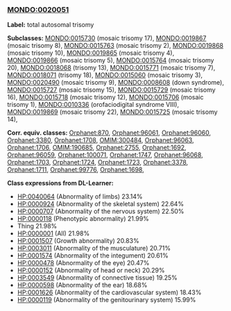 
### [MONDO:0020051](http://purl.obolibrary.org/obo/MONDO_0020051)
**Label:** total autosomal trisomy

**Subclasses:** [MONDO:0015730](http://purl.obolibrary.org/obo/MONDO_0015730) (mosaic trisomy 17), [MONDO:0019867](http://purl.obolibrary.org/obo/MONDO_0019867) (mosaic trisomy 8), [MONDO:0015763](http://purl.obolibrary.org/obo/MONDO_0015763) (mosaic trisomy 2), [MONDO:0019868](http://purl.obolibrary.org/obo/MONDO_0019868) (mosaic trisomy 10), [MONDO:0019865](http://purl.obolibrary.org/obo/MONDO_0019865) (mosaic trisomy 4), [MONDO:0019866](http://purl.obolibrary.org/obo/MONDO_0019866) (mosaic trisomy 5), [MONDO:0015764](http://purl.obolibrary.org/obo/MONDO_0015764) (mosaic trisomy 20), [MONDO:0018068](http://purl.obolibrary.org/obo/MONDO_0018068) (trisomy 13), [MONDO:0015771](http://purl.obolibrary.org/obo/MONDO_0015771) (mosaic trisomy 7), [MONDO:0018071](http://purl.obolibrary.org/obo/MONDO_0018071) (trisomy 18), [MONDO:0015060](http://purl.obolibrary.org/obo/MONDO_0015060) (mosaic trisomy 3), [MONDO:0020490](http://purl.obolibrary.org/obo/MONDO_0020490) (mosaic trisomy 9), [MONDO:0008608](http://purl.obolibrary.org/obo/MONDO_0008608) (down syndrome), [MONDO:0015727](http://purl.obolibrary.org/obo/MONDO_0015727) (mosaic trisomy 15), [MONDO:0015729](http://purl.obolibrary.org/obo/MONDO_0015729) (mosaic trisomy 16), [MONDO:0015718](http://purl.obolibrary.org/obo/MONDO_0015718) (mosaic trisomy 12), [MONDO:0015706](http://purl.obolibrary.org/obo/MONDO_0015706) (mosaic trisomy 1), [MONDO:0010336](http://purl.obolibrary.org/obo/MONDO_0010336) (orofaciodigital syndrome VIII), [MONDO:0019869](http://purl.obolibrary.org/obo/MONDO_0019869) (mosaic trisomy 22), [MONDO:0015725](http://purl.obolibrary.org/obo/MONDO_0015725) (mosaic trisomy 14), 

**Corr. equiv. classes:** [Orphanet:870](http://www.orpha.net/ORDO/Orphanet_870), [Orphanet:96061](http://www.orpha.net/ORDO/Orphanet_96061), [Orphanet:96060](http://www.orpha.net/ORDO/Orphanet_96060), [Orphanet:3380](http://www.orpha.net/ORDO/Orphanet_3380), [Orphanet:1708](http://www.orpha.net/ORDO/Orphanet_1708), [OMIM:300484](http://purl.obolibrary.org/obo/OMIM_300484), [Orphanet:96063](http://www.orpha.net/ORDO/Orphanet_96063), [Orphanet:1706](http://www.orpha.net/ORDO/Orphanet_1706), [OMIM:190685](http://purl.obolibrary.org/obo/OMIM_190685), [Orphanet:2755](http://www.orpha.net/ORDO/Orphanet_2755), [Orphanet:1692](http://www.orpha.net/ORDO/Orphanet_1692), [Orphanet:96059](http://www.orpha.net/ORDO/Orphanet_96059), [Orphanet:100071](http://www.orpha.net/ORDO/Orphanet_100071), [Orphanet:1747](http://www.orpha.net/ORDO/Orphanet_1747), [Orphanet:96068](http://www.orpha.net/ORDO/Orphanet_96068), [Orphanet:1703](http://www.orpha.net/ORDO/Orphanet_1703), [Orphanet:1724](http://www.orpha.net/ORDO/Orphanet_1724), [Orphanet:1723](http://www.orpha.net/ORDO/Orphanet_1723), [Orphanet:3378](http://www.orpha.net/ORDO/Orphanet_3378), [Orphanet:1711](http://www.orpha.net/ORDO/Orphanet_1711), [Orphanet:99776](http://www.orpha.net/ORDO/Orphanet_99776), [Orphanet:1698](http://www.orpha.net/ORDO/Orphanet_1698), 

**Class expressions from DL-Learner:**

- [HP:0040064](http://purl.obolibrary.org/obo/HP_0040064) (Abnormality of limbs) 23.14%
- [HP:0000924](http://purl.obolibrary.org/obo/HP_0000924) (Abnormality of the skeletal system) 22.64%
- [HP:0000707](http://purl.obolibrary.org/obo/HP_0000707) (Abnormality of the nervous system) 22.50%
- [HP:0000118](http://purl.obolibrary.org/obo/HP_0000118) (Phenotypic abnormality) 21.99%
- Thing 21.98%
- [HP:0000001](http://purl.obolibrary.org/obo/HP_0000001) (All) 21.98%
- [HP:0001507](http://purl.obolibrary.org/obo/HP_0001507) (Growth abnormality) 20.83%
- [HP:0003011](http://purl.obolibrary.org/obo/HP_0003011) (Abnormality of the musculature) 20.71%
- [HP:0001574](http://purl.obolibrary.org/obo/HP_0001574) (Abnormality of the integument) 20.61%
- [HP:0000478](http://purl.obolibrary.org/obo/HP_0000478) (Abnormality of the eye) 20.47%
- [HP:0000152](http://purl.obolibrary.org/obo/HP_0000152) (Abnormality of head or neck) 20.29%
- [HP:0003549](http://purl.obolibrary.org/obo/HP_0003549) (Abnormality of connective tissue) 19.25%
- [HP:0000598](http://purl.obolibrary.org/obo/HP_0000598) (Abnormality of the ear) 18.68%
- [HP:0001626](http://purl.obolibrary.org/obo/HP_0001626) (Abnormality of the cardiovascular system) 18.43%
- [HP:0000119](http://purl.obolibrary.org/obo/HP_0000119) (Abnormality of the genitourinary system) 15.99%


